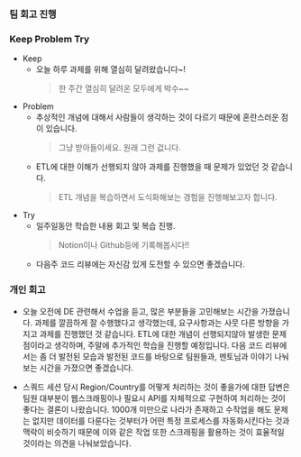 ### 팀 회고 진행

### Keep Problem Try

- Keep
    - 오늘 하루 과제를 위해 열심히 달려왔습니다~!
        > 한 주간 열심히 달려온 모두에게 박수~~
- Problem
    - 추상적인 개념에 대해서 사람들이 생각하는 것이 다르기 때문에 혼란스러운 점이 있습니다.
        > 그냥 받아들이세요. 원래 그런 겂니다.
    - ETL에 대한 이해가 선행되지 않아 과제를 진행했을 때 문제가 있었던 것 같습니다.
        > ETL 개념을 복습하면서 도식화해보는 경험을 진행해보고자 합니다.
- Try
    - 일주일동안 학습한 내용 회고 및 복습 진행.
        > Notion이나 Github등에 기록해봅시다!!
    - 다음주 코드 리뷰에는 자신감 있게 도전할 수 있으면 좋겠습니다.


### 개인 회고

- 오늘 오전에 DE 관련해서 수업을 듣고, 많은 부분들을 고민해보는 시간을 가졌습니다. 과제를 깔끔하게 잘 수행했다고 생각했는데, 요구사항과는 사뭇 다른 방향을 가지고 과제를 진행했던 것 같습니다. ETL에 대한 개념이 선행되지않아 발생한 문제점이라고 생각하며, 주말에 추가적인 학습을 진행할 예정입니다. 다음 코드 리뷰에서는 좀 더 발전된 모습과 발전된 코드를 바탕으로 팀원들과, 멘토님과 이야기 나눠보는 시간을 가졌으면 좋겠습니다.

- 스쿼드 세션 당시 Region/Country를 어떻게 처리하는 것이 좋을가에 대한 답변은 팀원 대부분이 웹스크래핑이나 필요시 API를 자체적으로 구현하여 처리하는 것이 좋다는 결론이 나왔습니다. 1000개 미만으로 나라가 존재하고 수작업을 해도 문제는 없지만 데이터를 다룬다는 것부터가 어떤 특정 프로세스를 자동화시킨다는 것과 맥락이 비슷하기 때문에 이와 같은 작업 또한 스크래핑을 활용하는 것이 효율적일 것이라는 의견을 나눠보았습니다. 
